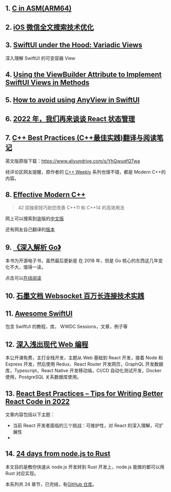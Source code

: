 ## 1. [C in ASM(ARM64)](https://www.zhihu.com/column/c_142064221)

## 2. [iOS 微信全文搜索技术优化](https://mp.weixin.qq.com/s/Ph0jykLr5CMF-xFgoJw5UQ)

## 3. [SwiftUI under the Hood: Variadic Views](https://movingparts.io/variadic-views-in-swiftui)

深入理解 SwiftUI 的可变容器 View

## 4. [Using the ViewBuilder Attribute to Implement SwiftUI Views in Methods](https://serialcoder.dev/text-tutorials/swiftui/using-the-viewbuilder-attribute-to-implement-swiftui-views-in-methods)

## 5. [How to avoid using AnyView in SwiftUI](https://tanaschita.com/20210802-how-to-avoid-using-anyview-in-swiftui/)

## 6. [2022 年，我们再来谈谈 React 状态管理](https://zhuanlan.zhihu.com/p/465917281)

## 7. [C++ Best Practices (C++最佳实践)翻译与阅读笔记](https://zhuanlan.zhihu.com/p/427778091)

英文版原版下载：https://www.aliyundrive.com/s/YhQwuqfQTwa

经评论区网友提醒，原作者的 [C++ Weekly](https://www.youtube.com/watch?v=EJtqHLvAIZE&list=PLs3KjaCtOwSZ2tbuV1hx8Xz-rFZTan2J1) 系列也很不错，都是 Modern C++的内容。

## 8. [Effective Modern C++](https://book.douban.com/subject/30178902/)

> 42 招独家技巧助您改善 C++11 和 C++14 的高效用法

网上可以搜索到盗版的[中文版](https://www.jianshu.com/p/04d0a1e9eab2)

还有网友自己翻译的[版本](https://github.com/kelthuzadx/EffectiveModernCppChinese)

## 9. [《深入解析 Go》](https://github.com/tiancaiamao/go-internals)

本书为开源电子书，虽然最后更新是 在 2018 年，但是 Go 核心的东西这几年变化不大，值得一读。

点击可以[在线阅读](https://tiancaiamao.gitbooks.io/go-internals/content/zh/index.html)

## 10. [石墨文档 Websocket 百万长连接技术实践](https://www.infoq.cn/article/GymHAbqVRO214qo44jHD)

## 11. [Awesome SwiftUI](https://chinsyo.com/awesome-swiftui/)

包含 SwiftUI 的教程，库， WWDC Sessions，文章，例子等

## 12. [深入浅出现代 Web 编程](https://fullstackopen.com/zh/)

本公开课免费，主打全栈开发，主题从 Web 基础到 React 开发，接着 Node 和 Express 开发，然后使用 Redux、React Router 开发网页，GraphQL 开发数据库，Typescript，React Native 开发移动端，CI/CD 自动化测试开发，Docker 使用，PostgreSQL 关系数据库使用。

## 13. [React Best Practices – Tips for Writing Better React Code in 2022](https://www.freecodecamp.org/news/best-practices-for-react/)

文章内容包括以下主题：

- 当前 React 开发者面临的三个挑战：可维护性，对 React 的深入理解，可扩展性
-

## 14. [24 days from node.js to Rust](https://vino.dev/blog/node-to-rust-day-1-rustup/)

本文目的是教你快速从 node.js 开发转到 Rust 开发上，node.js 能做的都可以用 Rust 对应实现。

本系列共 24 章节，已完结，有[GitHub 仓库](https://github.com/vinodotdev/node-to-rust)。
